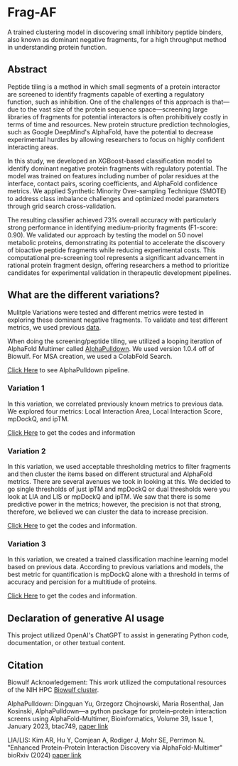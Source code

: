 # Frag-AF
A trained clustering model in discovering small inhibitory peptide binders, also known as dominant negative fragments, for a high throughput method in understanding protein function. 

## Abstract
Peptide tiling is a method in which small segments of a protein interactor are screened to identify fragments capable of exerting a regulatory function, such as inhibition. One of the challenges of this approach is that—due to the vast size of the protein sequence space—screening large libraries of fragments for potential interactors is often prohibitively costly in terms of time and resources. New protein structure prediction technologies, such as Google DeepMind's AlphaFold, have the potential to decrease experimental hurdles by allowing researchers to focus on highly confident interacting areas.

In this study, we developed an XGBoost-based classification model to identify dominant negative protein fragments with regulatory potential. The model was trained on features including number of polar residues at the interface, contact pairs, scoring coefficients, and AlphaFold confidence metrics. We applied Synthetic Minority Over-sampling Technique (SMOTE) to address class imbalance challenges and optimized model parameters through grid search cross-validation. 

The resulting classifier achieved 73% overall accuracy with particularly strong performance in identifying medium-priority fragments (F1-score: 0.90). We validated our approach by testing the model on 50 novel metabolic proteins, demonstrating its potential to accelerate the discovery of bioactive peptide fragments while reducing experimental costs. This computational pre-screening tool represents a significant advancement in rational protein fragment design, offering researchers a method to prioritize candidates for experimental validation in therapeutic development pipelines.


## What are the different variations?
Mulitple Variations were tested and different metrics were tested in exploring these dominant negative fragments. To validate and test different metrics, we used previous [data](https://www.cell.com/cell-systems/pdfExtended/S2405-4712(21)00157-5). 

When doing the screening/peptide tiling, we utilized a looping iteration of AlphaFold Multimer called [AlphaPulldown](https://github.com/KosinskiLab/AlphaPulldown). We used version 1.0.4 off of Biowulf. For MSA creation, we used a ColabFold Search. 

[Click Here](sbatch_files_example/) to see AlphaPulldown pipeline.  

### Variation 1
In this variation, we correlated previously known metrics to previous data. We explored four metrics: Local Interaction Area, Local Interaction Score, mpDockQ, and ipTM. 

[Click Here](variation_1) to get the codes and information

### Variation 2
In this variation, we used acceptable thresholding metrics to filter fragments and then cluster the items based on different structural and AlphaFold metrics. There are several avenues we took in looking at this. We decided to go single thresholds of just ipTM and mpDockQ or dual thresholds were you look at LIA and LIS or mpDockQ and ipTM. We saw that there is some predictive power in the metrics; however, the precision is not that strong, therefore, we believed we can cluster the data to increase precision. 

[Click Here](variation_2) to get the codes and information. 

### Variation 3 
In this variation, we created a trained classification machine learning model based on previous data. According to previous variations and models, the best metric for quantification is mpDockQ alone with a threshold in terms of accuracy and percision for a multitiude of proteins. 

[Click Here](variation_3) to get the codes and information. 

## Declaration of generative AI usage
This project utilized OpenAI's ChatGPT to assist in generating Python code, documentation, or other textual content.

## Citation
Biowulf Acknowledgement: This work utilized the computational resources of the NIH HPC [Biowulf cluster](https://hpc.nih.gov).

AlphaPulldown: Dingquan Yu, Grzegorz Chojnowski, Maria Rosenthal, Jan Kosinski, AlphaPulldown—a python package for protein–protein interaction screens using AlphaFold-Multimer, Bioinformatics, Volume 39, Issue 1, January 2023, btac749, [paper link](https://doi.org/10.1093/bioinformatics/btac749)

LIA/LIS: Kim AR, Hu Y, Comjean A, Rodiger J, Mohr SE, Perrimon N. "Enhanced Protein-Protein Interaction Discovery via AlphaFold-Multimer" bioRxiv (2024) [paper link](https://www.biorxiv.org/content/10.1101/2024.02.19.580970v1)

